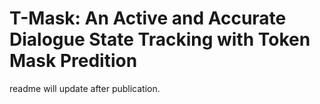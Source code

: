 # T-Mask: An Active and Accurate Dialogue State Tracking with Token Mask Predition
readme will update after publication.
